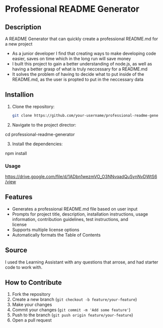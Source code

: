 # Professional README Generator 

## Description 

A README Generator that can quickly create a professional README.md for a new project

- As a junior developer I find that creating ways to make developing code easier, saves on time which in the long run will save money
- I built this project to gain a better understanding of node.js, as well as having a better grasp of what is truly neccessary for a README.md
- It solves the problem of having to decide what to put inside of the README.md, as the user is propted to put in the neccessary data

## Installion


1. Clone the repository:
   ```sh
   git clone https://github.com/your-username/professional-readme-generator.git

2. Navigate to the project director:

cd professional-readme-generator

3. Install the dependencies:

npm install


### Usage

https://drive.google.com/file/d/1ADbn1wezmVO_O3NNvqadQuSynNvDWtS6/view


## Features

- Generates a professional README.md file based on user input
- Prompts for project title, description, installation instructions, usage information, contribution guidelines, test instructions, and  
  license
- Supports multiple license options
- Automatically formats the Table of Contents

## Source

I used the Learning Assistant with any questions that arrose, and had starter code to work with.

## How to Contribute

1. Fork the repository
2. Create a new branch (`git checkout -b feature/your-feature`)
3. Make your changes
4. Commit your changes (`git commit -m 'Add some feature'`)
5. Push to the branch (`git push origin feature/your-feature`)
6. Open a pull request

